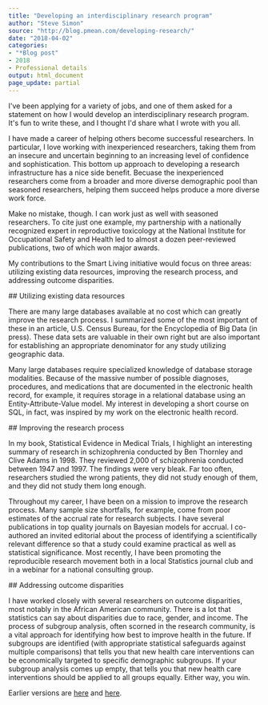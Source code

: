 ```yaml
---
title: "Developing an interdisciplinary research program"
author: "Steve Simon"
source: "http://blog.pmean.com/developing-research/"
date: "2018-04-02"
categories:
- "*Blog post"
- 2018
- Professional details
output: html_document
page_update: partial
---
```


I've been applying for a variety of jobs, and one of them asked for a
statement on how I would develop an interdisciplinary research program.
It's fun to write these, and I thought I'd share what I wrote with you
all.

<!---More--->

I have made a career of helping others become successful researchers. In
particular, I love working with inexperienced researchers, taking them
from an insecure and uncertain beginning to an increasing level of
confidence and sophistication. This bottom up approach to developing a
research infrastructure has a nice side benefit. Becuase the
inexperienced researchers come from a broader and more diverse
demographic pool than seasoned researchers, helping them succeed helps
produce a more diverse work force.

Make no mistake, though. I can work just as well with seasoned
researchers. To cite just one example, my partnership with a nationally
recognized expert in reproductive toxicology at the National Institute
for Occupational Safety and Health led to almost a dozen peer-reviewed
publications, two of which won major awards.

My contributions to the Smart Living initiative would focus on three
areas: utilizing existing data resources, improving the research
process, and addressing outcome disparities.

\#\# Utilizing existing data resources

There are many large databases available at no cost which can greatly
improve the research process. I summarized some of the most important of
these in an article, U.S. Census Bureau, for the Encyclopedia of Big
Data (in press). These data sets are valuable in their own right but are
also important for establishing an appropriate denominator for any study
utilizing geographic data.

Many large databases require specialized knowledge of database storage
modalities. Because of the massive number of possible diagnoses,
procedures, and medications that are documented in the electronic health
record, for example, it requires storage in a relational database using
an Entity-Attribute-Value model. My interest in developing a short
course on SQL, in fact, was inspired by my work on the electronic health
record.

\#\# Improving the research process

In my book, Statistical Evidence in Medical Trials, I highlight an
interesting summary of research in schizophrenia conducted by Ben
Thornley and Clive Adams in 1998. They reviewed 2,000 of schizophrenia
conducted between 1947 and 1997. The findings were very bleak. Far too
often, researchers studied the wrong patients, they did not study enough
of them, and they did not study them long enough.

Throughout my career, I have been on a mission to improve the research
process. Many sample size shortfalls, for example, come from poor
estimates of the accrual rate for research subjects. I have several
publications in top quality journals on Bayesian models for accrual. I
co-authored an invited editorial about the process of identifying a
scientifically relevant difference so that a study could examine
practical as well as statistical significance. Most recently, I have
been promoting the reproducible research movement both in a local
Statistics journal club and in a webinar for a national consulting
group.

\#\# Addressing outcome disparities

I have worked closely with several researchers on outcome disparities,
most notably in the African American community. There is a lot that
statistics can say about disparities due to race, gender, and income.
The process of subgroup analysis, often scorned in the research
community, is a vital approach for identifying how best to improve
health in the future. If subgroups are identified (with appropriate
statistical safeguards against multiple comparisons) that tells you that
new health care interventions can be economically targeted to specific
demographic subgroups. If your subgroup analysis comes up empty, that
tells you that new health care interventions should be applied to all
groups equally. Either way, you win.


Earlier versions are [here][sim1] and [here][sim2].
 
[sim1]: http://blog.pmean.com/developing-research/
[sim2]: http://new.pmean.com/developing-research/
 
